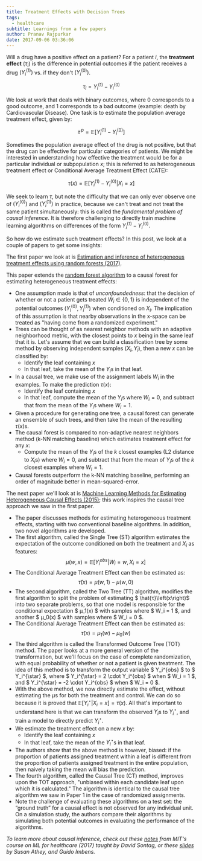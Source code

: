 ```yaml
---
title: Treatment Effects with Decision Trees
tags:
  - healthcare
subtitle: Learnings from a few papers
author: Pranav Rajpurkar
date: 2017-09-06 03:36:06
---
```



Will a drug have a positive effect on a patient? For a patient $i$, the **treatment effect** (${τ_i}$) is the difference in potential outcomes if the patient receives a drug $(Y_i^{(1)})$ vs. if they don't $(Y_i^{(0)})$.

$$τ_i = Y_i^{(1)} - Y_i^{(0)}$$

We look at work that deals with binary outcomes, where 0 corresponds to a good outcome, and 1 corresponds to a bad outcome (example: death by Cardiovascular Disease). One task is to estimate the population average treatment effect, given by:

$$τ\,^p = \mathbb{E}[Y_i^{(1)} - Y_i^{(0)}]$$

Sometimes the population average effect of the drug is not positive, but that the drug can be effective for particular categories of patients. We might be interested in understanding how effective the treatment would be for a particular individual or subpopulation $x$; this is referred to as heterogeneous treatment effect or Conditional Average Treatment Effect (CATE):

$$τ\left(x\right) = \mathbb{E}[Y_i^{(1)} - Y_i^{(0)} | X_i = x]$$

We seek to learn $τ$, but note the difficulty that we can only ever observe one of $(Y_i^{(0)})$ and $(Y_i^{(1)})$ in practice, because we can't treat and not treat the same patient simultaneously: this is called the *fundamental problem of causal inference*. It is therefore challenging to directly train machine learning algorithms on differences of the form $Y_i^{(1)} - Y_i^{(0)}$.

So how do we estimate such treatment effects? In this post, we look at a couple of papers to get some insights:

The first paper we look at is [Estimation and inference of heterogeneous treatment effects using random forests (2017)](http://www.tandfonline.com/doi/abs/10.1080/01621459.2017.1319839).

This paper extends the [random forest algorithm](https://en.wikipedia.org/wiki/Random_forest#Algorithm) to a causal forest for estimating heterogeneous treatment effects:
- One assumption made is that of *unconfoundedness*: that the decision of whether or not a patient gets treated $W_i \in \lbrace  0, 1 \rbrace$ is independent of the potential outcomes $(Y_i^{(0)}, Y_i^{(1)})$ when conditioned on $X_i$. The implication of this assumption is that nearby observations in the x-space can be treated as "having come from a randomized experiment."
- Trees can be thought of as nearest neighbor methods with an adaptive neighborhood metric, with the closest points to $x$ being in the same leaf that it is. Let's assume that we can build a classification tree by some method by observing independent samples $(X_i, Y_i)$, then a new $x$ can be classified by:
    - Identify the leaf containing $x$
    - In that leaf, take the mean of the $Y_i$s in that leaf.
- In a causal tree, we make use of the assignment labels $W_i$ in the examples. To make the prediction $τ\left(x\right)$:
    - Identify the leaf containing $x$
    - In that leaf, compute the mean of the $Y_i$s where $W_i = 0$, and subtract that from the mean of the $Y_i$s where $W_i = 1$.
- Given a procedure for generating one tree, a causal forest can generate an ensemble of such trees, and then take the mean of the resulting $τ\left(x\right)$s.
- The causal forest is compared to non-adaptive nearest neighbors method (k-NN matching baseline) which estimates treatment effect for any $x$:
    - Compute the mean of the $Y_i$s of the $k$ closest examples (L2 distance to $X_i$s) where $W_i = 0$, and subtract that from the mean of $Y_i$s of the $k$ closest examples where $W_i = 1$.
- Causal forests outperform the k-NN matching baseline, performing an order of magnitude better in mean-squared-error.

The next paper we'll look at is [Machine Learning Methods for Estimating Heterogeneous Causal Effects (2015)](https://pdfs.semanticscholar.org/86ce/004214845a1683d59b64c4363a067d342cac.pdf); this work inspires the causal tree approach we saw in the first paper. 

- The paper discusses methods for estimating heterogeneous treatment effects, starting with two conventional baseline algorithms. In addition, two novel algorithms are developed.
- The first algorithm, called the Single Tree (ST) algorithm estimates the expectation of the outcome conditioned on both the treatment and $X_i$ as features:
$$ µ(w, x) = \mathbb{E}[Y_i^{obs} | W_i = w, X_i = x]$$
- The Conditional Average Treatment Effect can then be estimated as:
$$ \hat{τ}\left(x\right)  = µ(w, 1)  - µ(w, 0)$$
- The second algorithm, called the Two Tree (TT) algorithm, modifies the first algorithm to split the problem of estimating $ \hat{τ}\left(x\right)$ into two separate problems, so that one model is responsible for the conditional expectation $ µ_1(x) $ with samples where $ W_i = 1 $, and another $ µ_0(x) $ with samples where $ W_i = 0 $.
- The Conditional Average Treatment Effect can then be estimated as:
$$ \hat{τ}\left(x\right)  = µ_1(w)  - µ_0(w)$$
- The third algorithm is called the Transformed Outcome Tree (TOT) method. The paper looks at a more general version of the transformation, but we'll focus on the case of complete randomization, with equal probability of whether or not a patient is given treatment. The idea of this method is to transform the output variable $ Y_i^{obs} $ to $ Y_i^{\star} $, where $ Y_i^{\star} = 2 \cdot Y_i^{obs} $ when $ W_i = 1 $, and $ Y_i^{\star} = -2 \cdot Y_i^{obs} $ when $ W_i = 0 $.
- With the above method, we now directly estimate the effect, without estimating the $µ$s for both the treatment and control. We can do so because it is proved that $\mathbb{E}[Y_i^{\star} | X_i = x] = τ\left(x\right)$. All that's important to understand here is that we can transform the observed $Y_i$s to $Y_i^{\star}$, and train a model to directly predict $Y_i^{\star}$.
- We estimate the treatment effect on a new $x$ by:
    - Identify the leaf containing $x$
    - In that leaf, take the mean of the $Y_i^{\star}$s in that leaf.
- The authors show that the above method is however, biased: if the proportion of patients assigned treatment within a leaf is different from the proportion of patients assigned treatment in the entire population, then naively taking the mean will bias the prediction.
- The fourth algorithm, called the Causal Tree (CT) method, improves upon the TOT approach, "unbiased within each candidate leaf upon which it is calculated." The algorithm is identical to the causal tree algorithm we saw in Paper 1 in the case of randomized assignments.
- Note the challenge of evaluating these algorithms on a test set:  the “ground truth” for a causal effect is not observed for any individual unit. On a simulation study, the authors compare their algorithms by simulating both potential outcomes in evaluating the performance of the algorithms.

*To learn more about causal inference, check out these [notes](https://mlhc17mit.github.io/slides/lecture3.pdf) from MIT's course on ML for healthcare (2017) taught by David Sontag, or these [slides](http://www.nasonline.org/programs/sackler-colloquia/documents/athey.pdf) by Susan Athey, and Guido Imbens.*